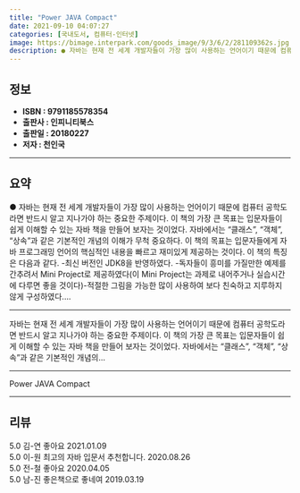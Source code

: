 ```yaml
---
title: "Power JAVA Compact"
date: 2021-09-10 04:07:27
categories: [국내도서, 컴퓨터-인터넷]
image: https://bimage.interpark.com/goods_image/9/3/6/2/281109362s.jpg
description: ● 자바는 현재 전 세계 개발자들이 가장 많이 사용하는 언어이기 때문에 컴퓨터 공학도라면 반드시 알고 지나가야 하는 중요한 주제이다. 이 책의 가장 큰 목표는 입문자들이 쉽게 이해할 수 있는 자바 책을 만들어 보자는 것이었다. 자바에서는 “클래스”, “객체”, “상속”과 같은 기본적인
---
```


## **정보**

- **ISBN : 9791185578354**
- **출판사 : 인피니티북스**
- **출판일 : 20180227**
- **저자 : 천인국**

------



## **요약**

●  자바는 현재 전 세계 개발자들이 가장 많이 사용하는 언어이기 때문에 컴퓨터 공학도라면 반드시 알고 지나가야 하는 중요한 주제이다. 이 책의 가장 큰 목표는 입문자들이 쉽게 이해할 수 있는 자바 책을 만들어 보자는 것이었다. 자바에서는 “클래스”, “객체”, “상속”과 같은 기본적인 개념의 이해가 무척 중요하다. 이 책의 목표는 입문자들에게 자바 프로그래밍 언어의 핵심적인 내용을 빠르고 재미있게 제공하는 것이다. 이 책의 특징은 다음과 같다. -최신 버전인 JDK8을 반영하였다. -독자들이 흥미를 가질만한 예제를 간추려서 Mini Project로 제공하였다(이 Mini Project는 과제로 내어주거나 실습시간에 다루면 좋을 것이다)-적절한 그림을 가능한 많이 사용하여 보다 친숙하고 지루하지 않게 구성하였다....

------

자바는 현재 전 세계 개발자들이 가장 많이 사용하는 언어이기 때문에 컴퓨터 공학도라면 반드시 알고 지나가야 하는 중요한 주제이다. 이 책의 가장 큰 목표는 입문자들이 쉽게 이해할 수 있는 자바 책을 만들어 보자는 것이었다. 자바에서는 “클래스”, “객체”, “상속”과 같은 기본적인 개념의... 

------


Power JAVA Compact 

------


## **리뷰** 

5.0 김-연 좋아요 2021.01.09 <br/>5.0 이-원 최고의 자바 입문서 추천합니다. 2020.08.26 <br/>5.0 전-철 좋아요 2020.04.05 <br/>5.0 남-진 좋은책으로 좋네여 2019.03.19 <br/>